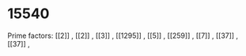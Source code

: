 # 15540

Prime factors: [[2]] , [[2]] , [[3]] , [[1295]] , [[5]] , [[259]] , [[7]] , [[37]] , [[37]] , 